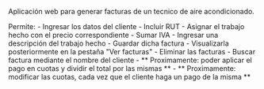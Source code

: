 Aplicación web para generar facturas de un tecnico de aire acondicionado.

Permite: - Ingresar los datos del cliente
         - Incluir RUT
         - Asignar el trabajo hecho con el precio correspondiente
         - Sumar IVA
         - Ingresar una descripción del trabajo hecho
         - Guardar dicha factura
         - Visualizarla posteriormente en la pestaña "Ver facturas"
         - Eliminar las facturas
         - Buscar factura mediante el nombre del cliente
         - ** Proximamente: poder aplicar el pago en cuotas y dividir el total por las mismas **
         - ** Proximamente: modificar las cuotas, cada vez que el cliente haga un pago de la misma **
